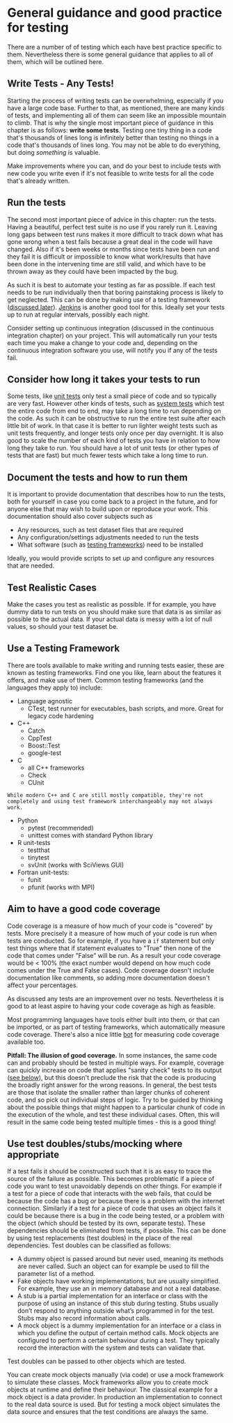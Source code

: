 # General guidance and good practice for testing

There are a number of of testing which each have best practice specific to them. Nevertheless there is some general guidance that applies to all of them, which will be outlined here.

## Write Tests - Any Tests!

Starting the process of writing tests can be overwhelming, especially if you have a large code base. Further to that, as mentioned, there are many kinds of tests, and implementing all of them can seem like an impossible mountain to climb. That is why the single most important piece of guidance in this chapter is as follows: **write some tests**. Testing one tiny thing in a code that's thousands of lines long is infinitely better than testing no things in a code that's thousands of lines long. You may not be able to do everything, but doing *something* is valuable.

Make improvements where you can, and do your best to include tests with new code you write even if it's not feasible to write tests for all the code that's already written.

## Run the tests

The second most important piece of advice in this chapter: run the tests. Having a beautiful, perfect test suite is no use if you rarely run it. Leaving long gaps between test runs makes it more difficult to track down what has gone wrong when a test fails because a great deal in the code will have changed. Also if it's been weeks or months since tests have been run and they fail it is difficult or impossible to know what work/results that have been done in the intervening time are still valid, and which have to be thrown away as they could have been impacted by the bug.

As such it is best to automate your testing as far as possible. If each test needs to be run individually then that boring painstaking process is likely to get neglected. This can be done by making use of a testing framework ([discussed later](#Use_a_testing_framework)). [Jenkins](https://jenkins.io) is another good tool for this. Ideally set your tests up to run at regular intervals, possibly each night.

Consider setting up continuous integration (discussed in the continuous integration chapter) on your project. This will automatically run your tests each time you make a change to your code and, depending on the continuous integration software you use, will notify you if any of the tests fail.

## Consider how long it takes your tests to run

Some tests, like [unit tests](#Unit_tests) only test a small piece of code and so typically are very fast. However other kinds of tests, such as [system tests](#System_tests) which test the entire code from end to end, may take a long time to run depending on the code. As such it can be obstructive to run the entire test suite after each little bit of work. In that case it is better to run lighter weight tests such as unit tests frequently, and longer tests only once per day overnight. It is also good to scale the number of each kind of tests you have in relation to how long they take to run. You should have a lot of unit tests (or other types of tests that are fast) but much fewer tests which take a long time to run.

## Document the tests and how to run them

It is important to provide documentation that describes how to run the tests, both for yourself in case you come back to a project in the future, and for anyone else that may wish to build upon or reproduce your work. This documentation should also cover subjects such as

- Any resources, such as test dataset files that are required
- Any configuration/settings adjustments needed to run the tests
- What software (such as [testing frameworks](#Use_a_testing_framework)) need to be installed

Ideally, you would provide scripts to set up and configure any resources that are needed.

## Test Realistic Cases

Make the cases you test as realistic as possible. If for example, you have dummy data to run tests on you should make sure that data is as similar as possible to the actual data. If your actual data is messy with a lot of null values, so should your test dataset be.

## Use a Testing Framework

There are tools available to make writing and running tests easier, these are known as testing frameworks. Find one you like, learn about the features it offers, and make use of them. Common testing frameworks (and the languages they apply to) include:

- Language agnostic
  - CTest, test runner for executables, bash scripts, and more. Great for legacy code hardening
- C++
  - Catch
  - CppTest
  - Boost::Test
  - google-test
- C
  - all C++ frameworks
  - Check
  - CUnit
```{note}
While modern C++ and C are still mostly compatible, they're not completely and using test framework interchangeably may not always work.
```
- Python
  - pytest (recommended)
  - unittest comes with standard Python library
- R unit-tests
  - testthat
  - tinytest
  - svUnit (works with SciViews GUI)
- Fortran unit-tests:
  - funit
  - pfunit (works with MPI)

## Aim to have a good code coverage

Code coverage is a measure of how much of your code is "covered" by tests. More precisely it a measure of how much of your code is run when tests are conducted. So for example, if you have a `if` statement but only test things where that if statement evaluates to "True" then none of the code that comes under "False" will be run. As a result your code coverage would be < 100% (the exact number would depend on how much code comes under the True and False cases). Code coverage doesn't include documentation like comments, so adding more documentation doesn't affect your percentages.

As discussed any tests are an improvement over no tests. Nevertheless it is good to at least aspire to having your code coverage as high as feasible.

Most programming languages have tools either built into them, or that can be imported, or as part of testing frameworks, which automatically measure code coverage. There's also a nice little [bot](https://codecov.io/) for measuring code coverage available too.

**Pitfall: The illusion of good coverage.** In some instances, the same code can and probably should be tested in multiple ways. For example, coverage can quickly increase on code that applies "sanity check" tests to its output ([see below](#tests-that-are-difficult-to-quantify)), but this doesn't preclude the risk that the code is producing the broadly right answer for the wrong reasons. In general, the best tests are those that isolate the smaller rather than larger chunks of coherent code, and so pick out individual steps of logic. Try to be guided by thinking about the possible things that might happen to a particular chunk of code in the execution of the whole, and test these individual cases. Often, this will result in the same code being tested multiple times - this is a good thing!

## Use test doubles/stubs/mocking where appropriate

If a test fails it should be constructed such that it is as easy to trace the source of the failure as possible. This becomes problematic if a piece of code you want to test unavoidably depends on other things. For example if a test for a piece of code that interacts with the web fails, that could be because the code has a bug *or* because there is a problem with the internet connection. Similarly if a test for a piece of code that uses an object fails it could be because there is a bug in the code being tested, or a problem with the object (which should be tested by its own, separate tests). These dependencies should be eliminated from tests, if possible. This can be done by using test replacements (test doubles) in the place of the real dependencies. Test doubles can be classified as follows:

- A dummy object is passed around but never used, meaning its methods are never called. Such an object can for example be used to fill the parameter list of a method.
- Fake objects have working implementations, but are usually simplified. For example, they use an in memory database and not a real database.
- A stub is a partial implementation for an interface or class with the purpose of using an instance of this stub during testing. Stubs usually don’t respond to anything outside what’s programmed in for the test. Stubs may also record information about calls.
- A mock object is a dummy implementation for an interface or a class in which you define the output of certain method calls. Mock objects are configured to perform a certain behaviour during a test. They typically record the interaction with the system and tests can validate that.

Test doubles can be passed to other objects which are tested.

You can create mock objects manually (via code) or use a mock framework to simulate these classes. Mock frameworks allow you to create mock objects at runtime and define their behaviour. The classical example for a mock object is a data provider. In production an implementation to connect to the real data source is used. But for testing a mock object simulates the data source and ensures that the test conditions are always the same.
